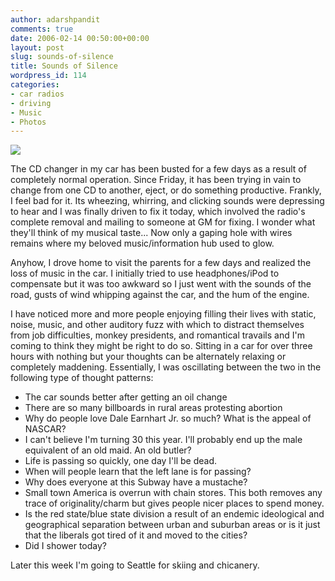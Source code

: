 ```yaml
---
author: adarshpandit
comments: true
date: 2006-02-14 00:50:00+00:00
layout: post
slug: sounds-of-silence
title: Sounds of Silence
wordpress_id: 114
categories:
- car radios
- driving
- Music
- Photos
---
```


[![](http://photos1.blogger.com/blogger/5119/270/320/IMG_3186.jpg)](http://photos1.blogger.com/blogger/5119/270/640/IMG_3186.jpg)

The CD changer in my car has been busted for a few days as a result of completely normal operation. Since Friday, it has been trying in vain to change from one CD to another, eject, or do something productive. Frankly, I feel bad for it. Its wheezing, whirring, and clicking sounds were depressing to hear and I was finally driven to fix it today, which involved the radio's complete removal and mailing to someone at GM for fixing. I wonder what they'll think of my musical taste... Now only a gaping hole with wires remains where my beloved music/information hub used to glow.

Anyhow, I drove home to visit the parents for a few days and realized the loss of music in the car. I initially tried to use headphones/iPod to compensate but it was too awkward so I just went with the sounds of the road, gusts of wind whipping against the car, and the hum of the engine.

I have noticed more and more people enjoying filling their lives with static, noise, music, and other auditory fuzz with which to distract themselves from job difficulties, monkey presidents, and romantical travails and I'm coming to think they might be right to do so. Sitting in a car for over three hours with nothing but your thoughts can be alternately relaxing or completely maddening. Essentially, I was oscillating between the two in the following type of thought patterns:

- The car sounds better after getting an oil change
- There are so many billboards in rural areas protesting abortion
- Why do people love Dale Earnhart Jr. so much? What is the appeal of NASCAR?
- I can't believe I'm turning 30 this year. I'll probably end up the male equivalent of an old maid. An old butler?
- Life is passing so quickly, one day I'll be dead.
- When will people learn that the left lane is for passing?
- Why does everyone at this Subway have a mustache?
- Small town America is overrun with chain stores. This both removes any trace of originality/charm but gives people nicer places to spend money.
- Is the red state/blue state division a result of an endemic ideological and geographical separation between urban and suburban areas or is it just that the liberals got tired of it and moved to the cities?
- Did I shower today?

Later this week I'm going to Seattle for skiing and chicanery.
